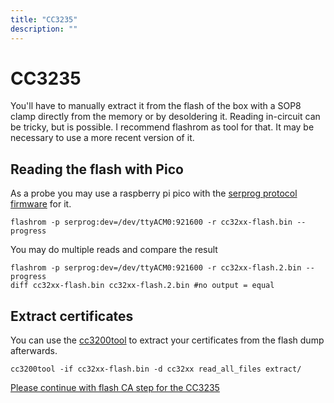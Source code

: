 ```yaml
---
title: "CC3235"
description: ""
---
```


# CC3235
You'll have to manually extract it from the flash of the box with a SOP8 clamp directly from the memory or by desoldering it. Reading in-circuit can be tricky, but is possible. I recommend flashrom as tool for that. It may be necessary to use a more recent version of it.

## Reading the flash with Pico
As a probe you may use a raspberry pi pico with the [serprog protocol firmware](https://github.com/stacksmashing/pico-serprog) for it.
```
flashrom -p serprog:dev=/dev/ttyACM0:921600 -r cc32xx-flash.bin --progress
```
You may do multiple reads and compare the result
```
flashrom -p serprog:dev=/dev/ttyACM0:921600 -r cc32xx-flash.2.bin --progress
diff cc32xx-flash.bin cc32xx-flash.2.bin #no output = equal
```

## Extract certificates
You can use the [cc3200tool](https://github.com/toniebox-reverse-engineering/cc3200tool) to extract your certificates from the flash dump afterwards.
```
cc3200tool -if cc32xx-flash.bin -d cc32xx read_all_files extract/
```

[Please continue with flash CA step for the CC3235](../../flash-ca/cc3235)
